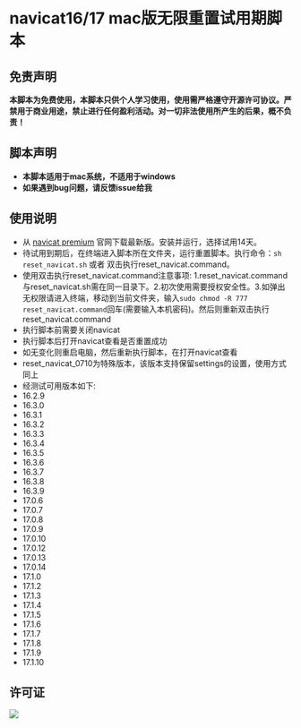 # navicat16/17 mac版无限重置试用期脚本

## 免责声明

**本脚本为免费使用，本脚本只供个人学习使用，使用需严格遵守开源许可协议。严禁用于商业用途，禁止进行任何盈利活动。对一切非法使用所产生的后果，概不负责！**

## 脚本声明

- **本脚本适用于mac系统，不适用于windows**
- **如果遇到bug问题，请反馈issue给我**

## 使用说明

- 从 [navicat premium](https://www.navicat.com.cn/download/navicat-premium) 官网下载最新版。安装并运行，选择试用14天。
- 待试用到期后，在终端进入脚本所在文件夹，运行重置脚本。执行命令：`sh reset_navicat.sh` 或者 双击执行reset_navicat.command。
- 使用双击执行reset_navicat.command注意事项: 1.reset_navicat.command与reset_navicat.sh需在同一目录下。2.初次使用需要授权安全性。3.如弹出无权限请进入终端，移动到当前文件夹，输入`sudo chmod -R 777 reset_navicat.command`回车(需要输入本机密码)。然后则重新双击执行reset_navicat.command
- 执行脚本前需要关闭navicat
- 执行脚本后打开navicat查看是否重置成功
- 如无变化则重启电脑，然后重新执行脚本，在打开navicat查看
- reset_navicat_0710为特殊版本，该版本支持保留settings的设置，使用方式同上
- 经测试可用版本如下:
- 16.2.9
- 16.3.0
- 16.3.1
- 16.3.2
- 16.3.3
- 16.3.4
- 16.3.5
- 16.3.6
- 16.3.7
- 16.3.8
- 16.3.9
- 17.0.6
- 17.0.7
- 17.0.8
- 17.0.9
- 17.0.10
- 17.0.12
- 17.0.13
- 17.0.14
- 17.1.0
- 17.1.2
- 17.1.3
- 17.1.4
- 17.1.5
- 17.1.6
- 17.1.7
- 17.1.8
- 17.1.9
- 17.1.10


## 许可证

![](image/LGPL.svg)
